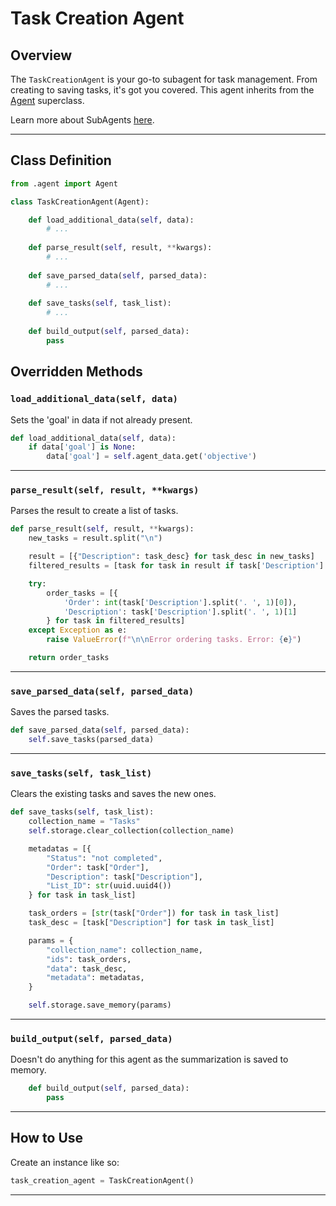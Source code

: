 # Task Creation Agent

## Overview

The `TaskCreationAgent` is your go-to subagent for task management. From creating to saving tasks, it's got you covered. This agent inherits from the [Agent](./Agent.md) superclass.

Learn more about SubAgents [here](./SubAgents.md).

---

## Class Definition

```python
from .agent import Agent

class TaskCreationAgent(Agent):

    def load_additional_data(self, data):
        # ...
        
    def parse_result(self, result, **kwargs):
        # ...
        
    def save_parsed_data(self, parsed_data):
        # ...
        
    def save_tasks(self, task_list):
        # ...
        
    def build_output(self, parsed_data):
        pass
```

## Overridden Methods

### `load_additional_data(self, data)`

Sets the 'goal' in data if not already present.

```python
def load_additional_data(self, data):
    if data['goal'] is None:
        data['goal'] = self.agent_data.get('objective')
```

---

### `parse_result(self, result, **kwargs)`

Parses the result to create a list of tasks.

```python
def parse_result(self, result, **kwargs):
    new_tasks = result.split("\n")

    result = [{"Description": task_desc} for task_desc in new_tasks]
    filtered_results = [task for task in result if task['Description'] and task['Description'][0].isdigit()]

    try:
        order_tasks = [{
            'Order': int(task['Description'].split('. ', 1)[0]),
            'Description': task['Description'].split('. ', 1)[1]
        } for task in filtered_results]
    except Exception as e:
        raise ValueError(f"\n\nError ordering tasks. Error: {e}")

    return order_tasks
```

---

### `save_parsed_data(self, parsed_data)`

Saves the parsed tasks.

```python
def save_parsed_data(self, parsed_data):
    self.save_tasks(parsed_data)
```

---

### `save_tasks(self, task_list)`

Clears the existing tasks and saves the new ones.

```python
def save_tasks(self, task_list):
    collection_name = "Tasks"
    self.storage.clear_collection(collection_name)

    metadatas = [{
        "Status": "not completed",
        "Order": task["Order"],
        "Description": task["Description"],
        "List_ID": str(uuid.uuid4())
    } for task in task_list]

    task_orders = [str(task["Order"]) for task in task_list]
    task_desc = [task["Description"] for task in task_list]

    params = {
        "collection_name": collection_name,
        "ids": task_orders,
        "data": task_desc,
        "metadata": metadatas,
    }

    self.storage.save_memory(params)
```

---

### `build_output(self, parsed_data)`

Doesn't do anything for this agent as the summarization is saved to memory.

```python
    def build_output(self, parsed_data):
        pass
```

---

## How to Use

Create an instance like so:

```python
task_creation_agent = TaskCreationAgent()
```

---